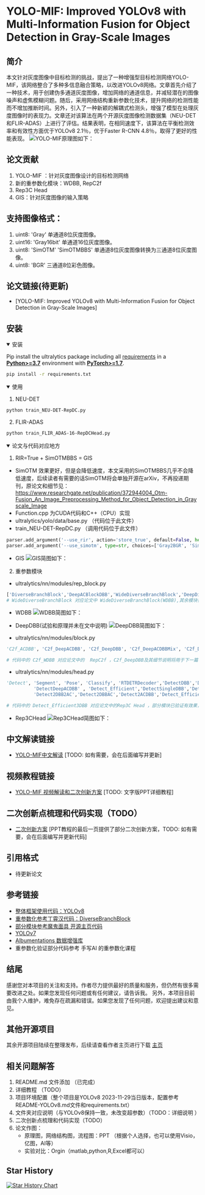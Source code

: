 # YOLO-MIF: Improved YOLOv8 with Multi-Information Fusion for Object Detection in Gray-Scale Images


## 简介
本文针对灰度图像中目标检测的挑战，提出了一种增强型目标检测网络YOLO-MIF，该网络整合了多种多信息融合策略，以改进YOLOv8网络。文章首先介绍了一种技术，用于创建伪多通道灰度图像，增加网络的通道信息，并减轻潜在的图像噪声和虚焦模糊问题。随后，采用网络结构重新参数化技术，提升网络的检测性能而不增加推断时间。另外，引入了一种新颖的解耦式检测头，增强了模型在处理灰度图像时的表现力。文章还对该算法在两个开源灰度图像检测数据集（NEU-DET和FLIR-ADAS）上进行了评估。结果表明，在相同速度下，该算法在平衡检测效率和有效性方面优于YOLOv8 2.1％，优于Faster R-CNN 4.8％，取得了更好的性能表现。
![YOLO-MIF原理图如下：](PaperImages/YOLO-MIF.png)


## 论文贡献
1. YOLO-MIF ：针对灰度图像设计的目标检测网络
2. 新的重参数化模块：WDBB, RepC2f
3. Rep3C Head
4. GIS：针对灰度图像的输入策略

## 支持图像格式：
1. uint8: 'Gray' 单通道8位灰度图像。
2. uint16: 'Gray16bit' 单通道16位灰度图像。
3. uint8: 'SimOTM' 'SimOTMBBS' 单通道8位灰度图像转换为三通道8位灰度图像。
4. uint8: 'BGR' 三通道8位彩色图像。

## 论文链接(待更新)
- [YOLO-MIF: Improved YOLOv8 with Multi-Information Fusion for Object Detection in Gray-Scale Images]

[//]: # (- &#40;https://www.sciencedirect.com/science/article/pii/S0957417423008576&#41;)

## 安装
<details open>
<summary>安装</summary>

Pip install the ultralytics package including all [requirements](https://github.com/ultralytics/ultralytics/blob/main/requirements.txt) in a [**Python>=3.7**](https://www.python.org/) environment with [**PyTorch>=1.7**](https://pytorch.org/get-started/locally/).

```bash
pip install -r requirements.txt
```

</details>


<details open>
<summary>使用</summary>

1. NEU-DET 
```bash
python train_NEU-DET-RepDC.py 

```

2. FLIR-ADAS
```bash
python train_FLIR_ADAS-16-RepDCHead.py

```

</details>

<details open>
<summary> 论文与代码对应地方 </summary>

1. RIR=True   +   SimOTMBBS =  GIS
- SimOTM 效果更好，但是会降低速度，本文采用的SimOTMBBS几乎不会降低速度，后续读者有需要的话SimOTM将会单独开源在arXiv，不再投递期刊，原论文和细节见：https://www.researchgate.net/publication/372944004_Otm-Fusion_An_Image_Preprocessing_Method_for_Object_Detection_in_Grayscale_Image
- Function.cpp 为CUDA代码和C++（CPU）实现
- ultralytics/yolo/data/base.py  （代码位于此文件）
- train_NEU-DET-RepDC.py  （调用代码位于此文件）
```python
parser.add_argument('--use_rir', action='store_true', default=False, help='RIR: random_interpolation_resize ')
parser.add_argument('--use_simotm', type=str, choices=['Gray2BGR', 'SimOTM', 'SimOTMBBS','Gray'], default='SimOTMBBS', help='simotm')
```
- GIS 
![GIS简图如下：](PaperImages/GIS.png)

2. 重参数模块 

- ultralytics/nn/modules/rep_block.py
```python
['DiverseBranchBlock','DeepACBlockDBB','WideDiverseBranchBlock','DeepDiverseBranchBlock','ACBlockDBB','ACBlock']
# WideDiverseBranchBlock 对应论文中 WideDiverseBranchBlock(WDBB),其余模块待做实验验证，需要自取
```
- WDBB 
![WDBB简图如下：](PaperImages/WDBB.png)
- DeepDBB(试验和原理并未在文中说明)
![DeepDBB简图如下：](PaperImages/DeepDBB.png)


- ultralytics/nn/modules/block.py
```python
'C2f_ACDBB', 'C2f_DeepACDBB', 'C2f_DeepDBB', 'C2f_DeepACDBBMix', 'C2f_DBB', 'C2f_ACNET', 'C2f_WDBB'

# 代码中的 C2f_WDBB 对应论文中的  RepC2f ，C2f_DeepDBB及其细节说明将用于下一篇论文，如有使用，请引用github链接或者本论文，其余模块需要自取
```


- ultralytics/nn/modules/head.py
```python
'Detect', 'Segment', 'Pose', 'Classify', 'RTDETRDecoder','DetectDBB','DetectACDBB','DetectAC','DetectDeepDBB',\
          'DetectDeepACDBB' , 'Detect_Efficient','DetectSingleDBB','Detect2AC2DBB',\
          'Detect2DBB2AC','Detect2DBBAC','Detect2ACDBB','Detect_Efficient3DBB','Detect_Efficient3DBBR'

# 代码中的 Detect_Efficient3DBB 对应论文中的Rep3C Head ，部分模块已验证有效果，但是并未加入论文中，其余模块待做实验验证，需要自取
```
- Rep3CHead 
![Rep3CHead简图如下：](PaperImages/Rep3CHead.png)

</details>
  


## 中文解读链接
- [YOLO-MIF中文解读](中文解读链接) [TODO: 如有需要，会在后面编写并更新]

## 视频教程链接
- [YOLO-MIF 视频解读和二次创新方案]() [TODO: 文字版PPT详细教程]

## 二次创新点梳理和代码实现（TODO）
- [二次创新方案]() [PPT教程的最后一页提供了部分二次创新方案，TODO: 如有需要，会在后面编写并更新代码]


## 引用格式
- 待更新论文

## 参考链接
- [整体框架使用代码：YOLOv8](https://github.com/ultralytics/ultralytics)
- [重参数化参考丁霄汉代码：DiverseBranchBlock](https://github.com/DingXiaoH/DiverseBranchBlock)
- [部分模块参考魔鬼面具 开源主页代码](https://github.com/z1069614715/objectdetection_script)
- [YOLOv7](https://github.com/WongKinYiu/yolov7)
- [Albumentations 数据增强库](https://github.com/albumentations-team/albumentations)
- 重参数化验证部分代码参考 手写AI 的重参数化课程
## 结尾
感谢您对本项目的关注和支持。作者尽力提供最好的质量和服务，但仍然有很多需要改进之处。如果您发现任何问题或有任何建议，请告诉我。
另外，本项目目前由我个人维护，难免存在疏漏和错误。如果您发现了任何问题，欢迎提出建议和意见。

## 其他开源项目
其余开源项目陆续在整理发布，后续请查看作者主页进行下载
[主页](https://github.com/wandahangFY)

## 相关问题解答
1. README.md 文件添加 （已完成）  
2. 详细教程 （TODO）
3. 项目环境配置（整个项目是YOLOv8  2023-11-29当日版本，配置参考README-YOLOv8.md文件和requirements.txt）
4. 文件夹对应说明（与YOLOv8保持一致，未改变超参数）（TODO：详细说明 ）
5. 二次创新点梳理和代码实现（TODO）
6. 论文作图：
   - 原理图，网络结构图，流程图：PPT （根据个人选择，也可以使用Visio，亿图，AI等）
   - 实验对比：Orgin（matlab,python,R,Excel都可以）


## Star History

[![Star History Chart](https://api.star-history.com/svg?repos=wandahangFY/YOLO-MIF&type=Date)](https://star-history.com/#wandahangFY/YOLO-MIF&Date)